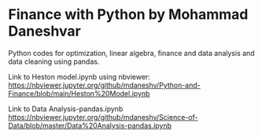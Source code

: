 # Finance with Python by Mohammad Daneshvar

Python codes for optimization, linear algebra, finance and data analysis and data cleaning using pandas.

Link to Heston model.ipynb using nbviewer:
https://nbviewer.jupyter.org/github/mdaneshv/Python-and-Finance/blob/main/Heston%20Model.ipynb

Link to Data Analysis-pandas.ipynb
https://nbviewer.jupyter.org/github/mdaneshv/Science-of-Data/blob/master/Data%20Analysis-pandas.ipynb
